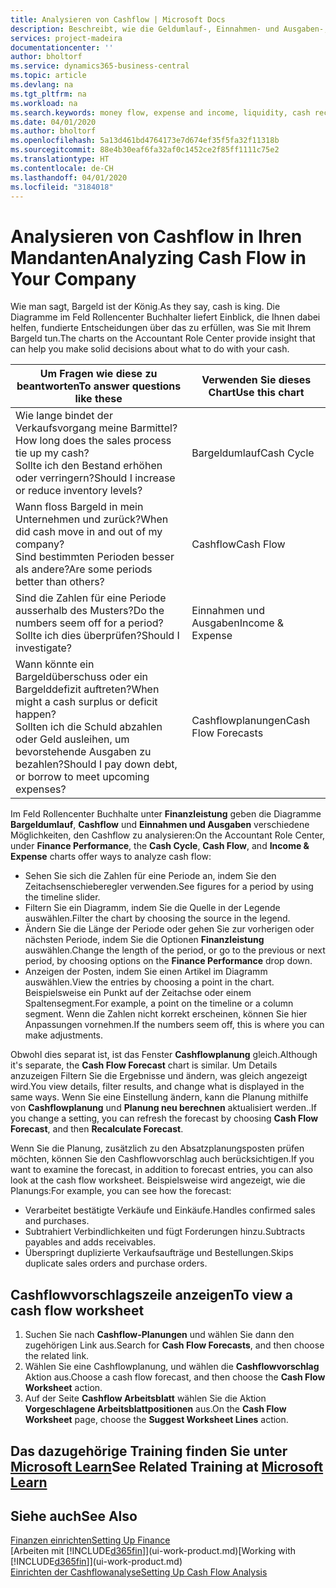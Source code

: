 ```yaml
---
title: Analysieren von Cashflow | Microsoft Docs
description: Beschreibt, wie die Geldumlauf-, Einnahmen- und Ausgaben-, Cash Flow- und Cashflow-Prognosediagramme verwendet werden, um vergangene und künftige Bargeldbewegungen im Unternehmen zu analysieren.
services: project-madeira
documentationcenter: ''
author: bholtorf
ms.service: dynamics365-business-central
ms.topic: article
ms.devlang: na
ms.tgt_pltfrm: na
ms.workload: na
ms.search.keywords: money flow, expense and income, liquidity, cash receipts minus cash payments, Cartera
ms.date: 04/01/2020
ms.author: bholtorf
ms.openlocfilehash: 5a13d461bd4764173e7d674ef35f5fa32f11318b
ms.sourcegitcommit: 88e4b30eaf6fa32af0c1452ce2f85ff1111c75e2
ms.translationtype: HT
ms.contentlocale: de-CH
ms.lasthandoff: 04/01/2020
ms.locfileid: "3184018"
---
```

# <a name="analyzing-cash-flow-in-your-company"></a><span data-ttu-id="a35c3-103">Analysieren von Cashflow in Ihren Mandanten</span><span class="sxs-lookup"><span data-stu-id="a35c3-103">Analyzing Cash Flow in Your Company</span></span>
<span data-ttu-id="a35c3-104">Wie man sagt, Bargeld ist der König.</span><span class="sxs-lookup"><span data-stu-id="a35c3-104">As they say, cash is king.</span></span> <span data-ttu-id="a35c3-105">Die Diagramme im Feld Rollencenter Buchhalter liefert Einblick, die Ihnen dabei helfen, fundierte Entscheidungen über das zu erfüllen, was Sie mit Ihrem Bargeld tun.</span><span class="sxs-lookup"><span data-stu-id="a35c3-105">The charts on the Accountant Role Center provide insight that can help you make solid decisions about what to do with your cash.</span></span>  

| <span data-ttu-id="a35c3-106">Um Fragen wie diese zu beantworten</span><span class="sxs-lookup"><span data-stu-id="a35c3-106">To answer questions like these</span></span> | <span data-ttu-id="a35c3-107">Verwenden Sie dieses Chart</span><span class="sxs-lookup"><span data-stu-id="a35c3-107">Use this chart</span></span> |
| --- | --- |
| <span data-ttu-id="a35c3-108">Wie lange bindet der Verkaufsvorgang meine Barmittel?</span><span class="sxs-lookup"><span data-stu-id="a35c3-108">How long does the sales process tie up my cash?</span></span></br> <span data-ttu-id="a35c3-109">Sollte ich den Bestand erhöhen oder verringern?</span><span class="sxs-lookup"><span data-stu-id="a35c3-109">Should I increase or reduce inventory levels?</span></span> |<span data-ttu-id="a35c3-110">Bargeldumlauf</span><span class="sxs-lookup"><span data-stu-id="a35c3-110">Cash Cycle</span></span> |
| <span data-ttu-id="a35c3-111">Wann floss Bargeld in mein Unternehmen und zurück?</span><span class="sxs-lookup"><span data-stu-id="a35c3-111">When did cash move in and out of my company?</span></span></br> <span data-ttu-id="a35c3-112">Sind bestimmten Perioden besser als andere?</span><span class="sxs-lookup"><span data-stu-id="a35c3-112">Are some periods better than others?</span></span> |<span data-ttu-id="a35c3-113">Cashflow</span><span class="sxs-lookup"><span data-stu-id="a35c3-113">Cash Flow</span></span> |
| <span data-ttu-id="a35c3-114">Sind die Zahlen für eine Periode ausserhalb des Musters?</span><span class="sxs-lookup"><span data-stu-id="a35c3-114">Do the numbers seem off for a period?</span></span></br> <span data-ttu-id="a35c3-115">Sollte ich dies überprüfen?</span><span class="sxs-lookup"><span data-stu-id="a35c3-115">Should I investigate?</span></span> |<span data-ttu-id="a35c3-116">Einnahmen und Ausgaben</span><span class="sxs-lookup"><span data-stu-id="a35c3-116">Income & Expense</span></span> |
| <span data-ttu-id="a35c3-117">Wann könnte ein Bargeldüberschuss oder ein Bargelddefizit auftreten?</span><span class="sxs-lookup"><span data-stu-id="a35c3-117">When might a cash surplus or deficit happen?</span></span></br> <span data-ttu-id="a35c3-118">Sollten ich die Schuld abzahlen oder Geld ausleihen, um bevorstehende Ausgaben zu bezahlen?</span><span class="sxs-lookup"><span data-stu-id="a35c3-118">Should I pay down debt, or borrow to meet upcoming expenses?</span></span> |<span data-ttu-id="a35c3-119">Cashflowplanungen</span><span class="sxs-lookup"><span data-stu-id="a35c3-119">Cash Flow Forecasts</span></span> |

<span data-ttu-id="a35c3-120">Im Feld Rollencenter Buchhalte unter **Finanzleistung** geben die Diagramme **Bargeldumlauf**, **Cashflow** und **Einnahmen und Ausgaben** verschiedene Möglichkeiten, den Cashflow zu analysieren:</span><span class="sxs-lookup"><span data-stu-id="a35c3-120">On the Accountant Role Center, under **Finance Performance**, the **Cash Cycle**, **Cash Flow**, and **Income & Expense** charts offer ways to analyze cash flow:</span></span>  

* <span data-ttu-id="a35c3-121">Sehen Sie sich die Zahlen für eine Periode an, indem Sie den Zeitachsenschieberegler verwenden.</span><span class="sxs-lookup"><span data-stu-id="a35c3-121">See figures for a period by using the timeline slider.</span></span>  
* <span data-ttu-id="a35c3-122">Filtern Sie ein Diagramm, indem Sie die Quelle in der Legende auswählen.</span><span class="sxs-lookup"><span data-stu-id="a35c3-122">Filter the chart by choosing the source in the legend.</span></span>  
* <span data-ttu-id="a35c3-123">Ändern Sie die Länge der Periode oder gehen Sie zur vorherigen oder nächsten Periode, indem Sie die Optionen  **Finanzleistung** auswählen.</span><span class="sxs-lookup"><span data-stu-id="a35c3-123">Change the length of the period, or go to the previous or next period, by choosing options on the **Finance Performance** drop down.</span></span>  
* <span data-ttu-id="a35c3-124">Anzeigen der Posten, indem Sie einen Artikel im Diagramm auswählen.</span><span class="sxs-lookup"><span data-stu-id="a35c3-124">View the entries by choosing a point in the chart.</span></span> <span data-ttu-id="a35c3-125">Beispielsweise ein Punkt auf der Zeitachse oder einem Spaltensegment.</span><span class="sxs-lookup"><span data-stu-id="a35c3-125">For example, a point on the timeline or a column segment.</span></span> <span data-ttu-id="a35c3-126">Wenn die Zahlen nicht korrekt erscheinen, können Sie hier Anpassungen vornehmen.</span><span class="sxs-lookup"><span data-stu-id="a35c3-126">If the numbers seem off, this is where you can make adjustments.</span></span>  

<span data-ttu-id="a35c3-127">Obwohl dies separat ist, ist das Fenster **Cashflowplanung** gleich.</span><span class="sxs-lookup"><span data-stu-id="a35c3-127">Although it's separate, the **Cash Flow Forecast** chart is similar.</span></span> <span data-ttu-id="a35c3-128">Um Details anzuzeigen Filtern Sie die Ergebnisse und ändern, was gleich angezeigt wird.</span><span class="sxs-lookup"><span data-stu-id="a35c3-128">You view details, filter results, and change what is displayed in the same ways.</span></span> <span data-ttu-id="a35c3-129">Wenn Sie eine Einstellung ändern, kann die Planung mithilfe von **Cashflowplanung** und **Planung neu berechnen** aktualisiert werden..</span><span class="sxs-lookup"><span data-stu-id="a35c3-129">If you change a setting, you can refresh the forecast by choosing **Cash Flow Forecast**, and then **Recalculate Forecast**.</span></span>

<span data-ttu-id="a35c3-130">Wenn Sie die Planung, zusätzlich zu den Absatzplanungsposten prüfen möchten, können Sie den Cashflowvorschlag auch berücksichtigen.</span><span class="sxs-lookup"><span data-stu-id="a35c3-130">If you want to examine the forecast, in addition to forecast entries, you can also look at the cash flow worksheet.</span></span> <span data-ttu-id="a35c3-131">Beispielsweise wird angezeigt, wie die Planungs:</span><span class="sxs-lookup"><span data-stu-id="a35c3-131">For example, you can see how the forecast:</span></span>

* <span data-ttu-id="a35c3-132">Verarbeitet bestätigte Verkäufe und Einkäufe.</span><span class="sxs-lookup"><span data-stu-id="a35c3-132">Handles confirmed sales and purchases.</span></span>  
* <span data-ttu-id="a35c3-133">Subtrahiert Verbindlichkeiten und fügt Forderungen hinzu.</span><span class="sxs-lookup"><span data-stu-id="a35c3-133">Subtracts payables and adds receivables.</span></span>  
* <span data-ttu-id="a35c3-134">Überspringt duplizierte Verkaufsaufträge und Bestellungen.</span><span class="sxs-lookup"><span data-stu-id="a35c3-134">Skips duplicate sales orders and purchase orders.</span></span>  

## <a name="to-view-a-cash-flow-worksheet"></a><span data-ttu-id="a35c3-135">Cashflowvorschlagszeile anzeigen</span><span class="sxs-lookup"><span data-stu-id="a35c3-135">To view a cash flow worksheet</span></span>
1. <span data-ttu-id="a35c3-136">Suchen Sie nach **Cashflow-Planungen** und wählen Sie dann den zugehörigen Link aus.</span><span class="sxs-lookup"><span data-stu-id="a35c3-136">Search for **Cash Flow Forecasts**, and then choose the related link.</span></span>  
2. <span data-ttu-id="a35c3-137">Wählen Sie eine Cashflowplanung, und wählen die **Cashflowvorschlag** Aktion aus.</span><span class="sxs-lookup"><span data-stu-id="a35c3-137">Choose a cash flow forecast, and then choose the **Cash Flow Worksheet** action.</span></span>  
3. <span data-ttu-id="a35c3-138">Auf der Seite **Cashflow Arbeitsblatt** wählen Sie die Aktion **Vorgeschlagene Arbeitsblattpositionen** aus.</span><span class="sxs-lookup"><span data-stu-id="a35c3-138">On the **Cash Flow Worksheet** page, choose the **Suggest Worksheet Lines** action.</span></span>  

## <a name="see-related-training-at-microsoft-learn"></a><span data-ttu-id="a35c3-139">Das dazugehörige Training finden Sie unter [Microsoft Learn](/learn/modules/forecast-cash-flow-dynamics-365-business-central/index)</span><span class="sxs-lookup"><span data-stu-id="a35c3-139">See Related Training at [Microsoft Learn](/learn/modules/forecast-cash-flow-dynamics-365-business-central/index)</span></span>

## <a name="see-also"></a><span data-ttu-id="a35c3-140">Siehe auch</span><span class="sxs-lookup"><span data-stu-id="a35c3-140">See Also</span></span>
[<span data-ttu-id="a35c3-141">Finanzen einrichten</span><span class="sxs-lookup"><span data-stu-id="a35c3-141">Setting Up Finance</span></span>](finance-setup-finance.md)  
<span data-ttu-id="a35c3-142">[Arbeiten mit [!INCLUDE[d365fin](includes/d365fin_md.md)]](ui-work-product.md)</span><span class="sxs-lookup"><span data-stu-id="a35c3-142">[Working with [!INCLUDE[d365fin](includes/d365fin_md.md)]](ui-work-product.md)</span></span>  
[<span data-ttu-id="a35c3-143">Einrichten der Cashflowanalyse</span><span class="sxs-lookup"><span data-stu-id="a35c3-143">Setting Up Cash Flow Analysis</span></span>](finance-setup-cash-flow-analyses.md)  
